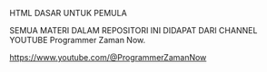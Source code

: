 HTML DASAR UNTUK PEMULA



SEMUA MATERI DALAM REPOSITORI INI DIDAPAT DARI CHANNEL YOUTUBE Programmer Zaman Now.

https://www.youtube.com/@ProgrammerZamanNow

